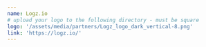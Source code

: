 ```yaml
---
name: Logz.io
# upload your logo to the following directory - must be square
logo: '/assets/media/partners/Logz_logo_dark_vertical-8.png'
link: 'https://logz.io/'
---
```

